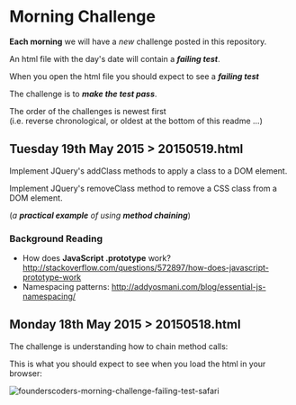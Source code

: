 # Morning Challenge

**Each morning** we will have a *new* challenge posted in this repository.

An html file with the day's date will contain a ***failing test***.

When you open the html file you should expect to see a ***failing test***

The challenge is to ***make the test pass***.


The order of the challenges is newest first  
(i.e. reverse chronological, or oldest at the bottom of this readme ...)

## Tuesday 19th May 2015 > 20150519.html

Implement JQuery's addClass methods to apply a class to a DOM element.  

Implement JQuery's removeClass method to remove a CSS class from a DOM element.

(*a* ***practical example*** *of using* ***method chaining***)


### Background Reading

+ How does **JavaScript .prototype** work? http://stackoverflow.com/questions/572897/how-does-javascript-prototype-work
+ Namespacing patterns:
http://addyosmani.com/blog/essential-js-namespacing/


## Monday 18th May 2015 > 20150518.html

The challenge is understanding how to chain method calls:

This is what you should expect to see when you load the html in your browser:

![founderscoders-morning-challenge-failing-test-safari](https://cloud.githubusercontent.com/assets/194400/7677418/be80a454-fd43-11e4-9715-dcd70828a073.png)
